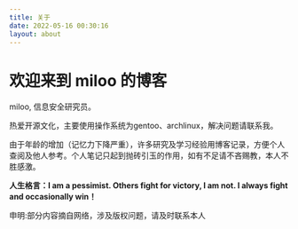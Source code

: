 ```yaml
---
title: 关于
date: 2022-05-16 00:30:16
layout: about
---
```


# 欢迎来到 miloo 的博客

miloo, 信息安全研究员。  

热爱开源文化，主要使用操作系统为gentoo、archlinux，解决问题请联系我。  

由于年龄的增加（记忆力下降严重），许多研究及学习经验用博客记录，方便个人查阅及他人参考。个人笔记只起到抛砖引玉的作用，如有不足请不吝赐教，本人不胜感激。

**人生格言：I am a pessimist. Others fight for victory, I am not. I always fight and occasionally win！** 

申明:部分内容摘自网络，涉及版权问题，请及时联系本人
